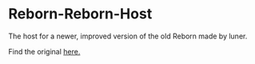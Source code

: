 # Reborn-Reborn-Host
The host for a newer, improved version of the old Reborn made by luner.

Find the original [here.](https://github.com/Lunerr/reborn)
